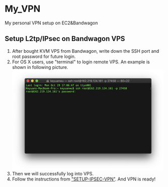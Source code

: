 # My_VPN
My personal VPN setup on EC2&amp;Bandwagon

## Setup L2tp/IPsec on Bandwagon VPS
<ol>
<li>After bought KVM VPS from Bandwagon, write down the SSH port and root password for future login.</li>
<li>For OS X users, use "terminal" to login remote VPS. An example is shown in following picture.
  <img src="https://github.com/CapSOSkw/My_VPN/blob/master/pic/Screen%20Shot%202018-10-29%20at%2017.15.21.png" alt="drawing" width="600"/></li>
<li>Then we will successfully log into VPS.</li>
<li>Follow the instructions from <a href="https://github.com/hwdsl2/setup-ipsec-vpn/blob/master/README-zh.md">"SETUP-IPSEC-VPN"</a>. And VPN is ready!</li>
